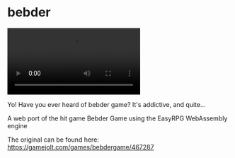 # bebder
![](https://github.com/Grayforz2468/bebder/raw/refs/heads/main/tiktok_bebder_game_7544655939920563487.mp4)

Yo! Have you ever heard of bebder game? It's addictive, and quite...


A web port of the hit game Bebder Game using the EasyRPG WebAssembly engine

The original can be found here: https://gamejolt.com/games/bebdergame/467287


